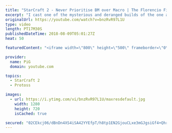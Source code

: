 ```yaml
---
title: "StarCraft 2 - Never Prioritise BM over Macro | The Florencio Files #16"
excerpt: "I cast one of the mysterious and deranged builds of the one and only Florencio, the dude that invented the proxy nexus recall rush -- Watch live at https://www.twitch.tv/x5_pig"
originalUrl: https://youtube.com/watch?v=bnzRvR97L1U
type: video
length: PT17M30S
publishedDateTime: 2018-08-09T05:01:27Z
heat: 50

featuredContent: "<iframe width=\"800\" height=\"500\" frameborder=\"0\" src=\"https://www.youtube.com/embed/bnzRvR97L1U\" allow=\"accelerometer; autoplay; encrypted-media; gyroscope; picture-in-picture\" allowfullscreen></iframe>"

provider:
  name: PiG
  domain: youtube.com

topics:
  - StarCraft 2
  - Protoss

images:
  - url: https://i.ytimg.com/vi/bnzRvR97L1U/maxresdefault.jpg
    width: 1280
    height: 720
    isCached: true

secured: "02CEkcj06/dBnDn4XS4iSA42YYEfpT/h8tp1EN2GjouCLxe3mGJgsiGf4+Qhr+us00D6PaJ7TPe7PoOuPBY3WqN8rtG4qC44Pmz4HhGFDEG5zH8vn5B1Zl5iAAZ7MrLWnJEProlpjR0+DSu7MWK+2hgHKdz1Q3bEHsu89jgKFySnW8/3gKary7oEjWq89/9L3cojTaoIIUYj/AFbOdSP7Oy9yi86tWwR9MVi1q3GqyzuHujBxBnV9wbMyrjVmLDHW+eOToUZe6bM6ERiVxs10OhM9Tbjj6eZ3FbNPirR9pLJvC1VzW7mbpNj0IbbUgqEB33Rg4PgOzKArhKlVhGFLTEWyUiRJzT0oC/3EKAc3FkS48SOVkRm90YrO6sH76xXMrlDvjm9017sGbfwcyjP2xQq47Jarij0m1kab8udNbw=;RfPgolhXRkYDBpqbEqoqUg=="
---
```


